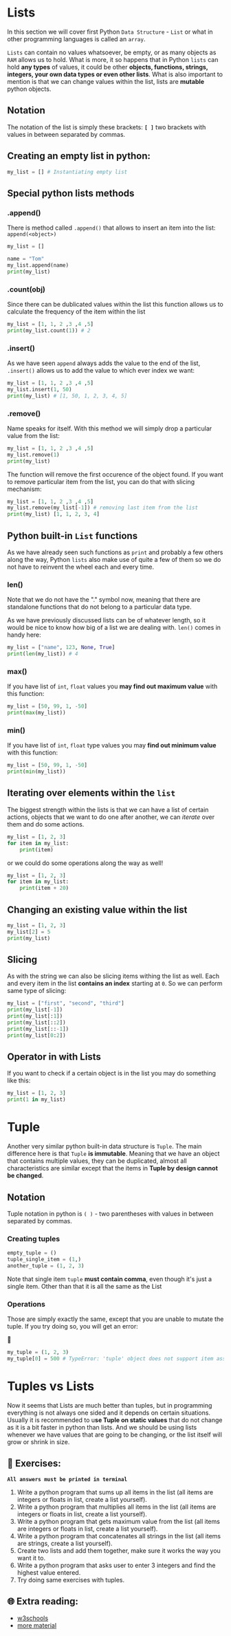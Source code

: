 # Lists

In this section we will cover first Python `Data Structure` - `List` or what in other programming languages is called an `array`.

`Lists` can contain no values whatsoever, be empty, or as many objects as `RAM` allows us to hold. What is more, it so happens that in Python `lists` can hold **any types** of values,  it could be other **objects, functions, strings, integers, your own data types or even other lists**. What is also important to mention is that we can change values within the list, lists are **mutable** python objects.

## Notation
The notation of the list is simply these brackets: **`[ ]`** two brackets with values in between separated by commas.

## Creating an empty list in python:
```python
my_list = [] # Instantiating empty list
```
## Special python lists methods

### .append()
There is method called `.append()` that allows to insert an item into the list: `append(<object>)`

```python
my_list = []

name = "Tom"
my_list.append(name)
print(my_list)
```

### .count(obj)

Since there can be dublicated values within the list this function allows us to calculate the frequency of the item within the list

```python
my_list = [1, 1, 2 ,3 ,4 ,5]
print(my_list.count(1)) # 2
```

### .insert()
As we have seen `append` always adds the value to the end of the list, `.insert()` allows us to add the value to which ever index we want:

```python
my_list = [1, 1, 2 ,3 ,4 ,5]
my_list.insert(1, 50)
print(my_list) # [1, 50, 1, 2, 3, 4, 5]
```

### .remove()
Name speaks for itself. With this method we will simply drop a particular value from the list:
```python
my_list = [1, 1, 2 ,3 ,4 ,5]
my_list.remove(1)
print(my_list)
```
The function will remove the first occurence of the object found. If you want to remove particular item from the list, you can do that with slicing mechanism:

```python
my_list = [1, 1, 2 ,3 ,4 ,5]
my_list.remove(my_list[-1]) # removing last item from the list
print(my_list) [1, 1, 2, 3, 4]
```

## Python built-in `List` functions
As we have already seen such functions as `print` and probably a few others along the way, Python `lists` also make use of quite a few of them so we do not have to reinvent the wheel each and every time.

### len()
Note that we do not have the "." symbol now, meaning that there are standalone functions that do not belong to a particular data type.

As we have previously discussed lists can be of whatever length, so it would be nice to know how big of a list we are dealing with. `len()` comes in handy here:

```python
my_list = ["name", 123, None, True]
print(len(my_list)) # 4
```

### max()
If you have list of `int`, `float` values you **may find out maximum value** with this function:

```python
my_list = [50, 99, 1, -50]
print(max(my_list))
```

### min()
If you have list of `int`, `float` type values you may **find out minimum value** with this function:
```python
my_list = [50, 99, 1, -50]
print(min(my_list))
```

## Iterating over elements within the `list`

The biggest strength within the lists is that we can have a list of certain actions, objects that we want to do one after another, we can _iterate_ over them and do some actions. 

```python
my_list = [1, 2, 3]
for item in my_list:
    print(item)
```
or we could do some operations along the way as well!

```python
my_list = [1, 2, 3]
for item in my_list:
    print(item + 20)
```

## Changing an existing value within the list

```python
my_list = [1, 2, 3]
my_list[2] = 5
print(my_list)
```
## Slicing
As with the string we can also be slicing items withing the list as well. Each and every item in the list **contains an index** starting at `0`. So we can perform same type of slicing:

```python
my_list = ["first", "second", "third"]
print(my_list[-1])
print(my_list[:1])
print(my_list[::2])
print(my_list[::-1])
print(my_list[0:2])
```

## Operator in with Lists

If you want to check if a certain object is in the list you may do something like this:

```python
my_list = [1, 2, 3]
print(1 in my_list)
```
# Tuple

Another very similar python built-in data structure is `Tuple`. The main difference here is that `Tuple` **is immutable**. Meaning that we have an object that contains multiple values, they can be duplicated, almost all characteristics are similar except that the items in **Tuple by design cannot be changed**.

## Notation

Tuple notation in python is `( )` - two parentheses with values in between separated by commas.

### Creating tuples

```python
empty_tuple = ()
tuple_single_item = (1,)
another_tuple = (1, 2, 3)
```
Note that single item `tuple` **must contain comma**, even though it's just a single item. Other than that it is all the same as the List
### Operations

Those are simply exactly the same, except that you are unable to mutate the tuple. If you try doing so, you will get an error:

🛑 
```python
my_tuple = (1, 2, 3)
my_tuple[0] = 500 # TypeError: 'tuple' object does not support item assignment
```

# Tuples vs Lists

Now it seems that Lists are much better than tuples, but in programming everything is not always one sided and it depends on certain situations.
Usually it is recommended to u**se Tuple on static values** that do not change as it is a bit faster in python than lists. And we should be using lists whenever we have values that are going to be changing, or the list itself will grow or shrink in size.


## 🧠 Exercises:

**`All answers must be printed in terminal`**
1) Write a python program that sums up all items in the list (all items are integers or floats in list, create a list yourself).
1) Write a python program that multiplies all items in the list (all items are integers or floats in list, create a list yourself).
1) Write a python program that gets maximum value from the list (all items are integers or floats in list, create a list yourself).
1) Write a python program that concatenates all strings in the list (all items are strings, create a list yourself).
1) Create two lists and add them together, make sure it works the way you want it to.
1) Write a python program that asks user to enter 3 integers and find the highest value entered.
1) Try doing same exercises with tuples.


## 🌐  Extra reading:

* [w3schools](https://www.w3schools.com/python/python_lists.asp)
* [more material](https://www.programiz.com/python-programming/list)
